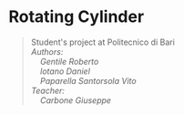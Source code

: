 # **Rotating Cylinder**
> Student's project at Politecnico di Bari  
> *Authors:  
> &nbsp;&nbsp;&nbsp; Gentile Roberto  
> &nbsp;&nbsp;&nbsp; lotano Daniel  
> &nbsp;&nbsp;&nbsp; Paparella Santorsola Vito  
> Teacher:  
> &nbsp;&nbsp;&nbsp; Carbone Giuseppe*
